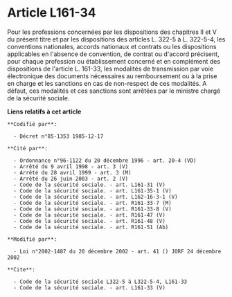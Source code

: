 # Article L161-34

Pour les professions concernées par les dispositions des chapitres II et V du présent titre et par les dispositions des
articles L. 322-5 à L. 322-5-4, les conventions nationales, accords nationaux et contrats ou les dispositions applicables en
l'absence de convention, de contrat ou d'accord précisent, pour chaque profession ou établissement concerné et en complément
des dispositions de l'article L. 161-33, les modalités de transmission par voie électronique des documents nécessaires au
remboursement ou à la prise en charge et les sanctions en cas de non-respect de ces modalités. A défaut, ces modalités et ces
sanctions sont arrêtées par le ministre chargé de la sécurité sociale.

**Liens relatifs à cet article**

	**Codifié par**:

	  - Décret n°85-1353 1985-12-17

	**Cité par**:

	  - Ordonnance n°96-1122 du 20 décembre 1996 - art. 20-4 (VD)
	  - Arrêté du 9 avril 1998 - art. 3 (V)
	  - Arrêté du 28 avril 1999 - art. 3 (M)
	  - Arrêté du 26 juin 2003 - art. 2 (V)
	  - Code de la sécurité sociale. - art. L161-31 (V)
	  - Code de la sécurité sociale. - art. L161-35-1 (V)
	  - Code de la sécurité sociale. - art. L162-16-3-1 (V)
	  - Code de la sécurité sociale. - art. R161-33-7 (M)
	  - Code de la sécurité sociale. - art. R161-33-8 (V)
	  - Code de la sécurité sociale. - art. R161-47 (V)
	  - Code de la sécurité sociale. - art. R161-48 (V)
	  - Code de la sécurité sociale. - art. R161-51 (Ab)

	**Modifié par**:

	  - Loi n°2002-1487 du 20 décembre 2002 - art. 41 () JORF 24 décembre 2002

	**Cite**:

	  - Code de la sécurité sociale L322-5 à L322-5-4, L161-33
	  - Code de la sécurité sociale. - art. L161-33 (V)
